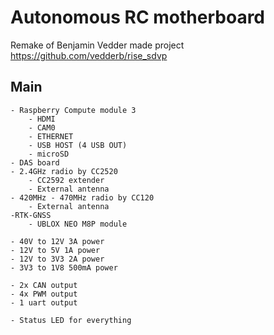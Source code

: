 # Autonomous RC motherboard

Remake of Benjamin Vedder made project https://github.com/vedderb/rise_sdvp

## Main

```
- Raspberry Compute module 3
	- HDMI
	- CAM0
	- ETHERNET
	- USB HOST (4 USB OUT)
	- microSD
- DAS board
- 2.4GHz radio by CC2520 
	- CC2592 extender
	- External antenna
- 420MHz - 470MHz radio by CC120
	- External antenna
-RTK-GNSS
	- UBLOX NEO M8P module

- 40V to 12V 3A power
- 12V to 5V 1A power
- 12V to 3V3 2A power
- 3V3 to 1V8 500mA power

- 2x CAN output
- 4x PWM output
- 1 uart output

- Status LED for everything

```
